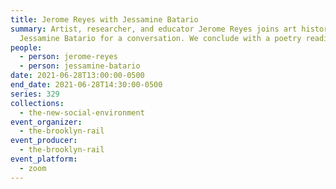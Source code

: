 ```yaml
---
title: Jerome Reyes with Jessamine Batario
summary: Artist, researcher, and educator Jerome Reyes joins art historian
  Jessamine Batario for a conversation. We conclude with a poetry reading.
people:
  - person: jerome-reyes
  - person: jessamine-batario
date: 2021-06-28T13:00:00-0500
end_date: 2021-06-28T14:30:00-0500
series: 329
collections:
  - the-new-social-environment
event_organizer:
  - the-brooklyn-rail
event_producer:
  - the-brooklyn-rail
event_platform:
  - zoom
---
```

